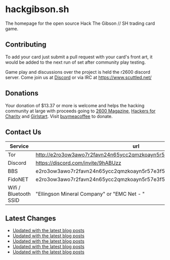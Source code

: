 # hackgibson.sh
The homepage for the open source Hack The Gibson // SH trading card game.


## Contributing

To add your card just submit a pull request with your card's front art, it would be added to the next run of set after community play testing.

Game play and discussions over the project is held the r2600 discord server. Come join us at [Discord](https://discord.com/invite/9hABUzz) or via IRC at https://www.scuttled.net/


## Donations

Your donation of $13.37 or more is welcome and helps the hacking community at large with proceeds going to [2600 Magazine](https://2600.com/), [Hackers for Charity](https://hackersforcharity.org) and [Girlstart](https://girlstart.org).  Visit [buymeacoffee](https://www.buymeacoffee.com/hackgibson.sh) to donate.


## Contact Us

Service | url
-|-
Tor | http://e2ro3ow3awo7r2favn24n65ycc2qmzkoayn5r57e3f56nvjwdcgg32ad.onion
Discord | https://discord.com/invite/9hABUzz
BBS | e2ro3ow3awo7r2favn24n65ycc2qmzkoayn5r57e3f56nvjwdcgg32ad.onion:23
FidoNET | e2ro3ow3awo7r2favn24n65ycc2qmzkoayn5r57e3f56nvjwdcgg32ad.onion:24554
Wifi / Bluetooth SSID | "Ellingson Mineral Company" or "EMC Net - <fidonet address>"

## Latest Changes
<!-- BLOG-POST-LIST:START -->
- [Updated with the latest blog posts](https://github.com/DFW2600/hackgibson.sh/commit/88b84872935b6f8ef7e35f4224d0d82909016d4e)
- [Updated with the latest blog posts](https://github.com/DFW2600/hackgibson.sh/commit/787cd0d898ea5d4dc8f72398a26ac3fb931b1b45)
- [Updated with the latest blog posts](https://github.com/DFW2600/hackgibson.sh/commit/cd1abc17a8364570000a3625db504ff2db247305)
- [Updated with the latest blog posts](https://github.com/DFW2600/hackgibson.sh/commit/fce18e83abaeec6c1e9787cdc2b4b8037273d4bb)
- [Updated with the latest blog posts](https://github.com/DFW2600/hackgibson.sh/commit/7d6de17a9c2d956b9bf4a7d8d54ad8884183e2c8)
<!-- BLOG-POST-LIST:END -->
